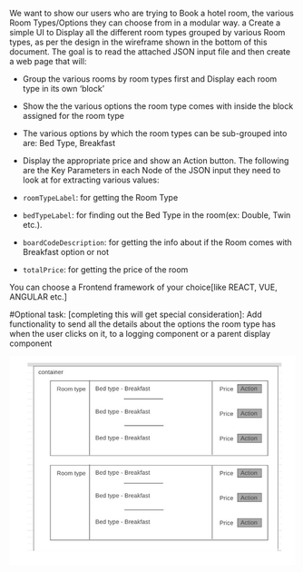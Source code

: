 We want to show our users who are trying to Book a hotel room, the various Room Types/Options they can choose from
in a modular way. a Create a simple UI to Display all the different room types grouped by various Room types, as per the
design in the wireframe shown in the bottom of this document.
The goal is to read the attached JSON input file and then create a web page that will:
* Group the various rooms by room types first and Display each room type in its own ‘block’
* Show the the various options the room type comes with inside the block assigned for the room type
* The various options by which the room types can be sub-grouped into are: Bed Type,​ Breakfast
* Display the appropriate price and show an Action button.
The following are the Key Parameters in each Node of the JSON input they need to look at for extracting various values:

* `roomTypeLabel`: for getting the Room Type
* `bedTypeLabel`: for finding out the Bed Type in the room(ex: Double, Twin etc.).
* `boardCodeDescription`: for getting the info about if the Room comes with Breakfast option or not
* `totalPrice`: for getting the price of the room

You can choose a Frontend framework of your choice[like REACT, VUE, ANGULAR etc.]

#Optional task:
 [completing this will get special consideration]: Add functionality to send all the details about the options the room type has when the user clicks on it, to a logging component or a parent display component 


![booking-mockup](./asset/booking-mockup.png)